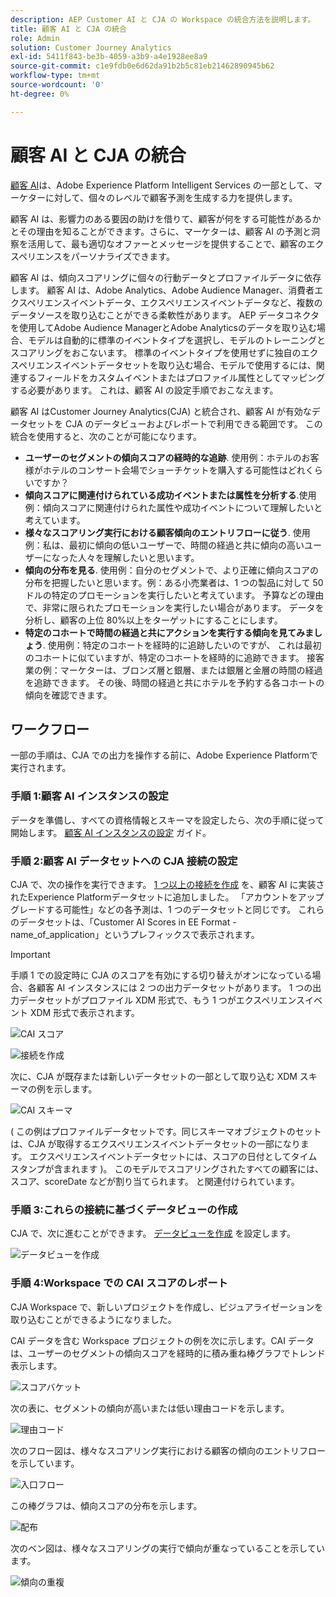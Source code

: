 ```yaml
---
description: AEP Customer AI と CJA の Workspace の統合方法を説明します。
title: 顧客 AI と CJA の統合
role: Admin
solution: Customer Journey Analytics
exl-id: 5411f843-be3b-4059-a3b9-a4e1928ee8a9
source-git-commit: c1e9fdb0e6d62da91b2b5c81eb21462890945b62
workflow-type: tm+mt
source-wordcount: '0'
ht-degree: 0%

---
```


# 顧客 AI と CJA の統合

[顧客 AI](https://experienceleague.adobe.com/docs/experience-platform/intelligent-services/customer-ai/overview.html?lang=en)は、Adobe Experience Platform Intelligent Services の一部として、マーケターに対して、個々のレベルで顧客予測を生成する力を提供します。

顧客 AI は、影響力のある要因の助けを借りて、顧客が何をする可能性があるかとその理由を知ることができます。さらに、マーケターは、顧客 AI の予測と洞察を活用して、最も適切なオファーとメッセージを提供することで、顧客のエクスペリエンスをパーソナライズできます。

顧客 AI は、傾向スコアリングに個々の行動データとプロファイルデータに依存します。 顧客 AI は、Adobe Analytics、Adobe Audience Manager、消費者エクスペリエンスイベントデータ、エクスペリエンスイベントデータなど、複数のデータソースを取り込むことができる柔軟性があります。 AEP データコネクタを使用してAdobe Audience ManagerとAdobe Analyticsのデータを取り込む場合、モデルは自動的に標準のイベントタイプを選択し、モデルのトレーニングとスコアリングをおこないます。 標準のイベントタイプを使用せずに独自のエクスペリエンスイベントデータセットを取り込む場合、モデルで使用するには、関連するフィールドをカスタムイベントまたはプロファイル属性としてマッピングする必要があります。 これは、顧客 AI の設定手順でおこなえます。&#x200B;

顧客 AI はCustomer Journey Analytics(CJA) と統合され、顧客 AI が有効なデータセットを CJA のデータビューおよびレポートで利用できる範囲です。 この統合を使用すると、次のことが可能になります。

* **ユーザーのセグメントの傾向スコアの経時的な追跡**. 使用例：ホテルのお客様がホテルのコンサート会場でショーチケットを購入する可能性はどれくらいですか？
* **傾向スコアに関連付けられている成功イベントまたは属性を分析する**.&#x200B;使用例：傾向スコアに関連付けられた属性や成功イベントについて理解したいと考えています。
* **様々なスコアリング実行における顧客傾向のエントリフローに従う**. 使用例：私は、最初に傾向の低いユーザーで、時間の経過と共に傾向の高いユーザーになった人々を理解したいと思いま&#x200B;す。
* **傾向の分布を見る**. 使用例：自分のセグメントで、より正確に傾向スコアの分布を把握したいと思います。&#x200B;例：ある小売業者は、1 つの製品に対して 50 ドルの特定のプロモーションを実行したいと考えています。  予算などの理由で、非常に限られたプロモーションを実行したい場合があります。 データを分析し、顧客の上位 80%以上をターゲットにするこ&#x200B;とにします。
* **特定のコホートで時間の経過と共にアクションを実行する傾向を見てみましょう**. 使用例：特定のコホートを経時的に追跡したいのですが、 これは最初のコホートに似ていますが、特定のコホートを経時的に追跡できま&#x200B;す。 接客業の例：マーケターは、ブロンズ層と銀層、または銀層と金層の時間の経過を追跡できます。 その後、時間の経過と共にホテルを予約する各コホートの傾向を確認できます。&#x200B;

## ワークフロー

一部の手順は、CJA での出力を操作する前に、Adobe Experience Platformで実行されます。

### 手順 1:顧客 AI インスタンスの設定

データを準備し、すべての資格情報とスキーマを設定したら、次の手順に従って開始します。 [顧客 AI インスタンスの設定](https://experienceleague.adobe.com/docs/experience-platform/intelligent-services/customer-ai/user-guide/configure.html?lang=en) ガイド。

### 手順 2:顧客 AI データセットへの CJA 接続の設定

CJA で、次の操作を実行できます。 [1 つ以上の接続を作成](/help/connections/create-connection.md) を、顧客 AI に実装されたExperience Platformデータセットに追加しました。 「アカウントをアップグレードする可能性」などの各予測は、1 つのデータセットと同じです。 これらのデータセットは、「Customer AI Scores in EE Format - name_of_application」というプレフィックスで表示されます。

>[!IMPORTANT]
>
>手順 1 での設定時に CJA のスコアを有効にする切り替えがオンになっている場合、各顧客 AI インスタンスには 2 つの出力データセットがあります。 1 つの出力データセットがプロファイル XDM 形式で、もう 1 つがエクスペリエンスイベント XDM 形式で表示されます。

![CAI スコア](assets/cai-scores.png)

![接続を作成](assets/create-conn.png)

次に、CJA が既存または新しいデータセットの一部として取り込む XDM スキーマの例を示します。

![CAI スキーマ](assets/cai-schema.png)

( この例はプロファイルデータセットです。同じスキーマオブジェクトのセットは、CJA が取得するエクスペリエンスイベントデータセットの一部になります。 エクスペリエンスイベントデータセットには、スコアの日付としてタイムスタンプが含まれます )。 このモデルでスコアリングされたすべての顧客には、スコア、scoreDate などが割り当てられます。 と関連付けられています。

### 手順 3:これらの接続に基づくデータビューの作成

CJA で、次に進むことができます。 [データビューを作成](/help/data-views/create-dataview.md) を設定します。

![データビューを作成](assets/create-dataview.png)

### 手順 4:Workspace での CAI スコアのレポート

CJA Workspace で、新しいプロジェクトを作成し、ビジュアライゼーションを取り込むことができるようになりました。

CAI データを含む Workspace プロジェクトの例を次に示します。CAI データは、ユーザーのセグメントの傾向スコアを経時的に積み重ね棒グラフでトレンド表示しま&#x200B;す。

![スコアバケット](assets/workspace-scores.png)

次の表に、セグメントの傾向が高いまたは低い理由コードを示しま&#x200B;す。

![理由コード](assets/reason-codes.png)

次のフロー図は、様々なスコアリング実行における顧客の傾向のエントリフローを示していま&#x200B;す。

![入口フロー](assets/flow.png)

この棒グラフは、傾向スコアの分布を示しま&#x200B;す。

![配布](assets/distribution.png)

次のベン図は、様々なスコアリングの実行で傾向が重なっていることを示しています。

![傾向の重複](assets/venn.png)

